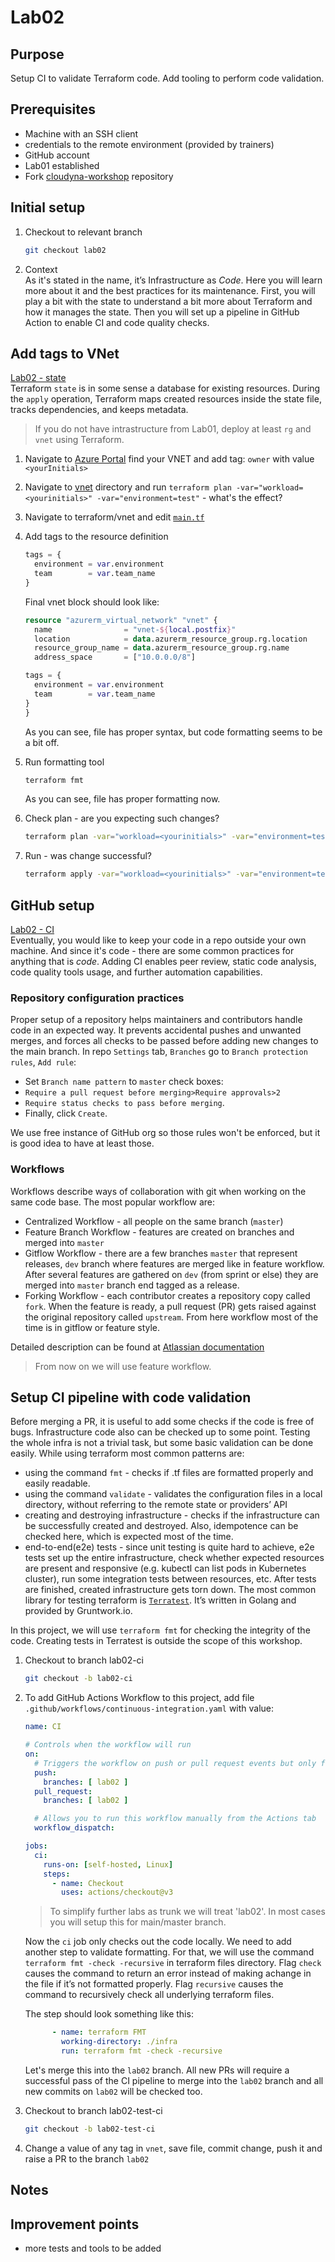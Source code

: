 # Lab02

## Purpose

Setup CI to validate Terraform code.
Add tooling to perform code validation.

## Prerequisites

- Machine with an SSH client
- credentials to the remote environment (provided by trainers)
- GitHub account
- Lab01 established
- Fork [cloudyna-workshop](https://github.com/VirtuslabCloudyna/cloudyna-workshop) repository

## Initial setup

1. Checkout to relevant branch

    ```bash
    git checkout lab02
    ```

2. Context  
    As it's stated in the name, it’s Infrastructure as _Code_. Here you will learn more about it and the best practices for its maintenance.
    First, you will play a bit with the state to understand a bit more about Terraform and how it manages the state. Then you will set up a pipeline in GitHub Action to enable CI and code quality checks.

## Add tags to VNet

[Lab02 - state](https://miro.com/app/board/uXjVPUuX2NQ=/?moveToWidget=3458764535124947253&cot=14)  
Terraform `state` is in some sense a database for existing resources. During the `apply` operation, Terraform maps created resources inside the state file, tracks dependencies, and keeps metadata.

> If you do not have intrastructure from Lab01, deploy at least `rg` and `vnet` using Terraform.

1. Navigate to [Azure Portal](https://portal.azure.com) find your VNET and add tag: `owner` with value `<yourInitials>`

2. Navigate to [vnet](infra/vnet/) directory and run `terraform plan -var="workload=<yourinitials>" -var="environment=test"` - what's the effect?

3. Navigate to terraform/vnet and edit [`main.tf`](infra/vnet/main.tf)

4. Add tags to the resource definition

    ```terraform
    tags = {
      environment = var.environment
      team        = var.team_name
    }
    ```
  
    Final vnet block should look like:

    ```terraform
    resource "azurerm_virtual_network" "vnet" {
      name                = "vnet-${local.postfix}"
      location            = data.azurerm_resource_group.rg.location
      resource_group_name = data.azurerm_resource_group.rg.name
      address_space       = ["10.0.0.0/8"]
    
    tags = {
      environment = var.environment
      team        = var.team_name
    }
    }
    ```

    As you can see, file has proper syntax, but code formatting seems to be a bit off.

5. Run formatting tool

    ```bash
    terraform fmt
    ```

    As you can see, file has proper formatting now.

6. Check plan - are you expecting such changes?

   ```bash
   terraform plan -var="workload=<yourinitials>" -var="environment=test"
   ```

7. Run - was change successful?

   ```bash
   terraform apply -var="workload=<yourinitials>" -var="environment=test"
   ```

## GitHub setup

[Lab02 - CI](https://miro.com/app/board/uXjVPUuX2NQ=/?moveToWidget=3458764535127256234&cot=14)  
Eventually, you would like to keep your code in a repo outside your own machine. And since it's code - there are some common practices for anything that is _code_. Adding CI enables peer review, static code analysis, code quality tools usage, and further automation capabilities.

### Repository configuration practices

  Proper setup of a repository helps maintainers and contributors handle code in an expected way.
  It prevents accidental pushes and unwanted merges, and forces all checks to be passed before adding new changes to the main branch.
  In repo `Settings` tab, `Branches` go to `Branch protection rules`, `Add rule`:

- Set `Branch name pattern` to `master` check boxes:
- `Require a pull request before merging>Require approvals>2`
- `Require status checks to pass before merging`.
- Finally, click `Create`.

We use free instance of GitHub org so those rules won't be enforced, but it is good idea to have at least those.

### Workflows

Workflows describe ways of collaboration with git when working on the same code base.
The most popular workflow are:

- Centralized Workflow - all people on the same branch (`master`)
- Feature Branch Workflow - features are created on branches and merged into `master`
- Gitflow Workflow - there are a few branches `master` that represent releases, `dev` branch where features are merged like in feature workflow.
  After several features are gathered on `dev` (from sprint or else) they are merged into `master` branch end tagged as a release.
- Forking Workflow - each contributor creates a repository copy called `fork`. When the feature is ready, a pull request (PR) gets raised against the original repository called `upstream`.
  From here workflow most of the time is in gitflow or feature style.

Detailed description can be found at [Atlassian documentation](https://www.atlassian.com/git/tutorials/comparing-workflows)

>From now on we will use feature workflow.

## Setup CI pipeline with code validation

Before merging a PR, it is useful to add some checks if the code is free of bugs. Infrastructure code also can be checked up to some point.
Testing the whole infra is not a trivial task, but some basic validation can be done easily.
While using terraform most common patterns are:

- using the command `fmt` - checks if .tf files are formatted properly and easily readable.
- using the command `validate` - validates the configuration files in a local directory, without referring to the remote state or providers’ API
- creating and destroying infrastructure - checks if the infrastructure can be successfully created and destroyed. Also, idempotence can be checked here, which is expected most of the time.
- end-to-end(e2e) tests - since unit testing is quite hard to achieve, e2e tests set up the entire infrastructure, check whether expected resources are present and responsive (e.g. kubectl can list pods in Kubernetes cluster), run some integration tests between resources, etc. After tests are finished, created infrastructure gets torn down. The most common library for testing terraform is [`Terratest`](https://terratest.gruntwork.io/). It’s written in Golang and provided by Gruntwork.io.

In this project, we will use `terraform fmt` for checking the integrity of the code. Creating tests in Terratest is outside the scope of this workshop.

1. Checkout to branch lab02-ci

   ```bash
   git checkout -b lab02-ci
   ```

2. To add GitHub Actions Workflow to this project, add file `.github/workflows/continuous-integration.yaml` with value:

   ```yaml
   name: CI

   # Controls when the workflow will run
   on:
     # Triggers the workflow on push or pull request events but only for the lab2 branch
     push:
       branches: [ lab02 ]
     pull_request:
       branches: [ lab02 ]

     # Allows you to run this workflow manually from the Actions tab
     workflow_dispatch:

   jobs:
     ci:
       runs-on: [self-hosted, Linux]
       steps:
         - name: Checkout
           uses: actions/checkout@v3
   ```

     > To simplify further labs as trunk we will treat 'lab02'. In most cases you will setup this for main/master branch.

   Now the `ci` job only checks out the code locally. We need to add another step to validate formatting. For that, we will use the command `terraform fmt -check -recursive` in terraform files directory. Flag `check` causes the command to return an error instead of making achange in the file if it’s not formatted properly. Flag `recursive` causes the command to recursively check all underlying terraform files.

   The step should look something like this:

   ```yaml
         - name: terraform FMT
           working-directory: ./infra
           run: terraform fmt -check -recursive
   ```

   Let's merge this into the `lab02` branch. All new PRs will require a successful pass of the CI pipeline to merge into the `lab02` branch and all new commits on `lab02` will be checked too.

3. Checkout to branch lab02-test-ci

   ```bash
   git checkout -b lab02-test-ci
   ```

4. Change a value of any tag in `vnet`, save file, commit change, push it and raise a PR to the branch `lab02`

## Notes

## Improvement points

- more tests and tools to be added
